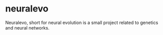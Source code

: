 # neuralevo
Neuralevo, short for neural evolution is a small project related to genetics and neural networks.
